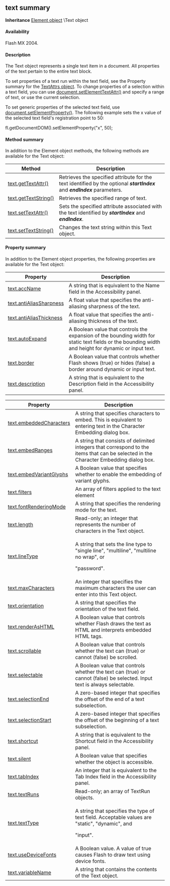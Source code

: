 ## text summary

**Inheritance** [Element object](#_bookmark374) \Text object

#### Availability

Flash MX 2004.

#### Description

The Text object represents a single text item in a document. All properties of the text pertain to the entire text block.
>
To set properties of a text run within the text field, see the Property summary for the [TextAttrs object](#_bookmark1003). To change properties of a selection within a text field, you can use [document.setElementTextAttr()](#_bookmark286) and specify a range of text, or use the current selection.
>
To set generic properties of the selected text field, use [document.setElementProperty()](#_bookmark284). The following example sets the x value of the selected text field's registration point to 50:
>
fl.getDocumentDOM().setElementProperty("x", 50);

#### Method summary

In addition to the Element object methods, the following methods are available for the Text object:

| **Method**                            | **Description**                                                                                                           |
|---------------------------------------|---------------------------------------------------------------------------------------------------------------------------|
| [text.getTextAttr()](#_bookmark981)   | Retrieves the specified attribute for the text identified by the optional ***startIndex*** and ***endIndex*** parameters. |
| [text.getTextString()](#_bookmark982) | Retrieves the specified range of text.                                                                                    |
| [text.setTextAttr()](#_bookmark992)   | Sets the specified attribute associated with the text identified by ***startIndex*** and ***endIndex***.                  |
| [text.setTextString()](#_bookmark993) | Changes the text string within this Text object.                                                                          |

#### Property summary

In addition to the Element object properties, the following properties are available for the Text object:

| **Property**                             | **Description**                                                                                                                                      |
|------------------------------------------|------------------------------------------------------------------------------------------------------------------------------------------------------|
| [text.accName](#text.accName)            | A string that is equivalent to the Name field in the Accessibility panel.                                                                            |
| [text.antiAliasSharpness](#_bookmark970) | A float value that specifies the anti-aliasing sharpness of the text.                                                                                |
| [text.antiAliasThickness](#_bookmark971) | A float value that specifies the anti-aliasing thickness of the text.                                                                                |
| [text.autoExpand](#_bookmark972)         | A Boolean value that controls the expansion of the bounding width for static text fields or the bounding width and height for dynamic or input text. |
| [text.border](#_bookmark973)             | A Boolean value that controls whether Flash shows (true) or hides (false) a border around dynamic or input text.                                     |
| [text.description](#_bookmark974)        | A string that is equivalent to the Description field in the Accessibility panel.                                                                     |

<table><thead><tr class="header"><th><strong>Property</strong></th><th><strong>Description</strong></th></tr></thead><tbody><tr class="odd"><td><a href="#_bookmark975">text.embeddedCharacters</a></td><td>A string that specifies characters to embed. This is equivalent to entering text in the Character Embedding dialog box.</td></tr><tr class="even"><td><a href="#_bookmark976">text.embedRanges</a></td><td>A string that consists of delimited integers that correspond to the items that can be selected in the Character Embedding dialog box.</td></tr><tr class="odd"><td><a href="#_bookmark977">text.embedVariantGlyphs</a></td><td>A Boolean value that specifies whether to enable the embedding of variant glyphs.</td></tr><tr class="even"><td><a href="#_bookmark979">text.filters</a></td><td>An array of filters applied to the text element</td></tr><tr class="odd"><td><a href="#_bookmark980">text.fontRenderingMode</a></td><td>A string that specifies the rendering mode for the text.</td></tr><tr class="even"><td><a href="#_bookmark983">text.length</a></td><td>Read-only; an integer that represents the number of characters in the Text object.</td></tr><tr class="odd"><td><a href="#_bookmark984">text.lineType</a></td><td><p>A string that sets the line type to "single line", "multiline", "multiline no wrap", or</p><p>"password".</p></td></tr><tr class="even"><td><a href="#_bookmark985">text.maxCharacters</a></td><td>An integer that specifies the maximum characters the user can enter into this Text object.</td></tr><tr class="odd"><td><a href="#_bookmark986">text.orientation</a></td><td>A string that specifies the orientation of the text field.</td></tr><tr class="even"><td><a href="#_bookmark987">text.renderAsHTML</a></td><td>A Boolean value that controls whether Flash draws the text as HTML and interprets embedded HTML tags.</td></tr><tr class="odd"><td><a href="#_bookmark988">text.scrollable</a></td><td>A Boolean value that controls whether the text can (true) or cannot (false) be scrolled.</td></tr><tr class="even"><td><a href="#_bookmark989">text.selectable</a></td><td>A Boolean value that controls whether the text can (true) or cannot (false) be selected. Input text is always selectable.</td></tr><tr class="odd"><td><a href="#_bookmark990">text.selectionEnd</a></td><td>A zero-based integer that specifies the offset of the end of a text subselection.</td></tr><tr class="even"><td><a href="#_bookmark991">text.selectionStart</a></td><td>A zero-based integer that specifies the offset of the beginning of a text subselection.</td></tr><tr class="odd"><td><a href="#_bookmark994">text.shortcut</a></td><td>A string that is equivalent to the Shortcut field in the Accessibility panel.</td></tr><tr class="even"><td><a href="#_bookmark995">text.silent</a></td><td>A Boolean value that specifies whether the object is accessible.</td></tr><tr class="odd"><td><a href="#_bookmark996">text.tabIndex</a></td><td>An integer that is equivalent to the Tab Index field in the Accessibility panel.</td></tr><tr class="even"><td><a href="#_bookmark997">text.textRuns</a></td><td>Read-only; an array of TextRun objects.</td></tr><tr class="odd"><td><a href="#_bookmark999">text.textType</a></td><td><p>A string that specifies the type of text field. Acceptable values are "static", "dynamic", and</p><p>"input".</p></td></tr><tr class="even"><td><a href="#_bookmark1000">text.useDeviceFonts</a></td><td>A Boolean value. A value of true causes Flash to draw text using device fonts.</td></tr><tr class="odd"><td><a href="#_bookmark1001">text.variableName</a></td><td>A string that contains the contents of the Text object.</td></tr></tbody></table>

<span id="text.accName" class="anchor"></span>


